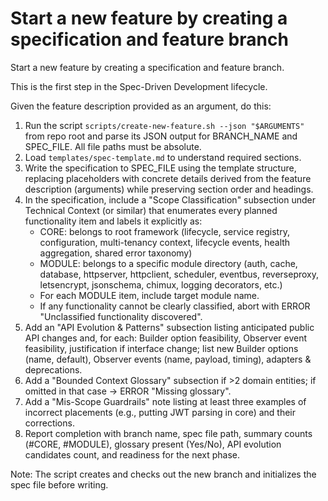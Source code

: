 # Start a new feature by creating a specification and feature branch


Start a new feature by creating a specification and feature branch.

This is the first step in the Spec-Driven Development lifecycle.

Given the feature description provided as an argument, do this:

1. Run the script `scripts/create-new-feature.sh --json "$ARGUMENTS"` from repo root and parse its JSON output for BRANCH_NAME and SPEC_FILE. All file paths must be absolute.
2. Load `templates/spec-template.md` to understand required sections.
3. Write the specification to SPEC_FILE using the template structure, replacing placeholders with concrete details derived from the feature description (arguments) while preserving section order and headings.
 4. In the specification, include a "Scope Classification" subsection under Technical Context (or similar) that enumerates every planned functionality item and labels it explicitly as:
	 - CORE: belongs to root framework (lifecycle, service registry, configuration, multi-tenancy context, lifecycle events, health aggregation, shared error taxonomy)
	 - MODULE: belongs to a specific module directory (auth, cache, database, httpserver, httpclient, scheduler, eventbus, reverseproxy, letsencrypt, jsonschema, chimux, logging decorators, etc.)
	 - For each MODULE item, include target module name.
	 - If any functionality cannot be clearly classified, abort with ERROR "Unclassified functionality discovered".
 5. Add an "API Evolution & Patterns" subsection listing anticipated public API changes and, for each: Builder option feasibility, Observer event feasibility, justification if interface change; list new Builder options (name, default), Observer events (name, payload, timing), adapters & deprecations.
 6. Add a "Bounded Context Glossary" subsection if >2 domain entities; if omitted in that case → ERROR "Missing glossary".
 7. Add a "Mis-Scope Guardrails" note listing at least three examples of incorrect placements (e.g., putting JWT parsing in core) and their corrections.
 8. Report completion with branch name, spec file path, summary counts (#CORE, #MODULE), glossary present (Yes/No), API evolution candidates count, and readiness for the next phase.

Note: The script creates and checks out the new branch and initializes the spec file before writing.
